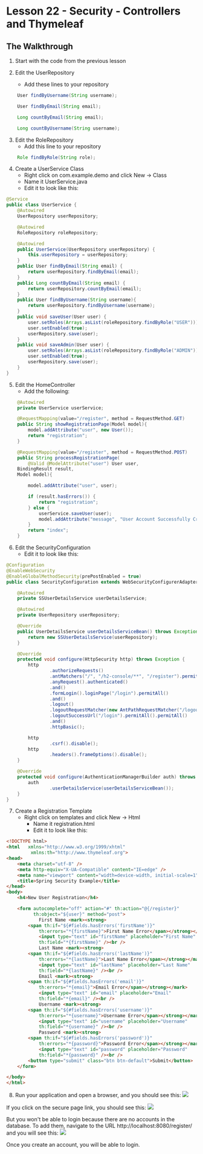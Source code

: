 # Lesson 22 - Security - Controllers and Thymeleaf 
## The Walkthrough 

1. Start with the code from the previous lesson

2. Edit the UserRepository
    * Add these lines to your repository
```java
    User findByUsername(String username);

    User findByEmail(String email);

    Long countByEmail(String email);

    Long countByUsername(String username);
```
    
3. Edit the RoleRepository
    * Add this line to your repository
```java
    Role findByRole(String role);
```    
    
4. Create a UserService Class
    * Right click on com.example.demo and click New -> Class
    * Name it UserService.java
    * Edit it to look like this:    
```java
@Service
public class UserService {
    @Autowired
    UserRepository userRepository;

    @Autowired
    RoleRepository roleRepository;

    @Autowired
    public UserService(UserRepository userRepository) {
        this.userRepository = userRepository;
    }
    public User findByEmail(String email) {
        return userRepository.findByEmail(email);
    }
    public Long countByEmail(String email) {
        return userRepository.countByEmail(email);
    }
    public User findByUsername(String username){
        return userRepository.findByUsername(username);
    }
    public void saveUser(User user) {
        user.setRoles(Arrays.asList(roleRepository.findByRole("USER")));
        user.setEnabled(true);
        userRepository.save(user);
    }
    public void saveAdmin(User user) {
        user.setRoles(Arrays.asList(roleRepository.findByRole("ADMIN")));
        user.setEnabled(true);
        userRepository.save(user);
    }
}
```

5. Edit the HomeController
    * Add the following:    
```java
    @Autowired
    private UserService userService;

    @RequestMapping(value="/register", method = RequestMethod.GET)
    public String showRegistrationPage(Model model){
        model.addAttribute("user", new User());
        return "registration";
    }

    @RequestMapping(value="/register", method = RequestMethod.POST)
    public String processRegistrationPage(
    	@Valid @ModelAttribute("user") User user, 
	BindingResult result, 
	Model model){

        model.addAttribute("user", user);

        if (result.hasErrors()) {
            return "registration";
        } else {
            userService.saveUser(user);
            model.addAttribute("message", "User Account Successfully Created");
        }
        return "index";
    }
```

6. Edit the SecurityConfiguration
    * Edit it to look like this:  
```java
@Configuration
@EnableWebSecurity
@EnableGlobalMethodSecurity(prePostEnabled = true)
public class SecurityConfiguration extends WebSecurityConfigurerAdapter {

    @Autowired
    private SSUserDetailsService userDetailsService;

    @Autowired
    private UserRepository userRepository;

    @Override
    public UserDetailsService userDetailsServiceBean() throws Exception {
        return new SSUserDetailsService(userRepository);
    }

    @Override
    protected void configure(HttpSecurity http) throws Exception {
        http
                .authorizeRequests()
                .antMatchers("/", "/h2-console/**", "/register").permitAll()
                .anyRequest().authenticated()
                .and()
                .formLogin().loginPage("/login").permitAll()
                .and()
                .logout()
                .logoutRequestMatcher(new AntPathRequestMatcher("/logout"))
                .logoutSuccessUrl("/login").permitAll().permitAll()
                .and()
                .httpBasic();

        http
                .csrf().disable();
        http
                .headers().frameOptions().disable();
    }

    @Override
    protected void configure(AuthenticationManagerBuilder auth) throws Exception {
        auth
                .userDetailsService(userDetailsServiceBean());
    }
}
```

7. Create a Registration Template 
  	* Right click on templates and click New -> Html 
	  * Name it registration.html 
	  * Edit it to look like this: 
```html
<!DOCTYPE html>
<html 	xmlns="http://www.w3.org/1999/xhtml"
         xmlns:th="http://www.thymeleaf.org">
<head>
    <meta charset="utf-8" />
    <meta http-equiv="X-UA-Compatible" content="IE=edge" />
    <meta name="viewport" content="width=device-width, initial-scale=1" />
    <title>Spring Security Example</title>
</head>
<body>
    <h4>New User Registration</h4>

    <form autocomplete="off" action="#" th:action="@{/register}"
          th:object="${user}" method="post">
            First Name <mark><strong>
	    <span th:if="${#fields.hasErrors('firstName')}" 
	    	th:errors="*{firstName}">First Name Error</span></strong></mark>
            <input type="text" id="firstName" placeholder="First Name" 
	    	th:field="*{firstName}" /><br />
            Last Name <mark><strong>
	    <span th:if="${#fields.hasErrors('lastName')}" 
	    	th:errors="*{lastName}">Last Name Error</span></strong></mark>
            <input type="text" id="lastName" placeholder="Last Name" 
	    	th:field="*{lastName}" /><br />
            Email <mark><strong>
	    <span th:if="${#fields.hasErrors('email')}" 
	    	th:errors="*{email}">Email Error</span></strong></mark>
            <input type="text" id="email" placeholder="Email" 
	    	th:field="*{email}" /><br />
            Username <mark><strong>
	    <span th:if="${#fields.hasErrors('username')}" 
	    	th:errors="*{username}">Username Error</span></strong></mark>
            <input type="text" id="username" placeholder="Username" 
	    	th:field="*{username}" /><br />
            Password <mark><strong>
	    <span th:if="${#fields.hasErrors('password')}" 
	    	th:errors="*{password}">Password Error</span></strong></mark>
            <input type="text" id="password" placeholder="Password" 
	    	th:field="*{password}" /><br />
        <button type="submit" class="btn btn-default">Submit</button>
    </form>

</body>
</html>
```

8. Run your application and open a browser, and you should see this:
![](https://github.com/ajhenley/unofficialguides/blob/master/IntroToSpringBoot/img/Lesson21a.png )

If you click on the secure page link, you should see this:
![](https://github.com/ajhenley/unofficialguides/blob/master/IntroToSpringBoot/img/Lesson21b.png )

But you won't be able to login because there are no accounts in the database. To add them, navigate to the URL http://localhost:8080/register/ and you will see this:
![](https://github.com/ajhenley/unofficialguides/blob/master/IntroToSpringBoot/img/Lesson21register.png )

Once you create an account, you will be able to login.
